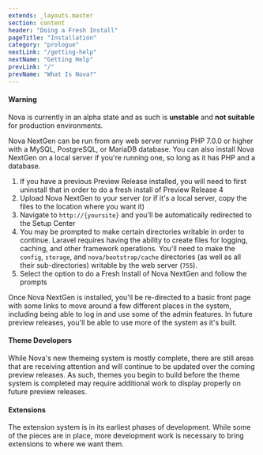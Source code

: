 ```yaml
---
extends: _layouts.master
section: content
header: "Doing a Fresh Install"
pageTitle: "Installation"
category: "prologue"
nextLink: "/getting-help"
nextName: "Getting Help"
prevLink: "/"
prevName: "What Is Nova?"
---
```


<div class="callout callout__danger">
	<h4 class="callout__title"><i class="fa fa-exclamation-circle fa-fw"></i> Warning</h4>
	<p>Nova is currently in an alpha state and as such is <strong>unstable</strong> and <strong>not suitable</strong> for production environments.</p>
</div>

Nova NextGen can be run from any web server running PHP 7.0.0 or higher with a MySQL, PostgreSQL, or MariaDB database. You can also install Nova NextGen on a local server if you're running one, so long as it has PHP and a database.

1. If you have a previous Preview Release installed, you will need to first uninstall that in order to do a fresh install of Preview Release 4
2. Upload Nova NextGen to your server (or if it's a local server, copy the files to the location where you want it)
3. Navigate to `http://{yoursite}` and you'll be automatically redirected to the Setup Center
4. You may be prompted to make certain directories writable in order to continue. Laravel requires having the ability to create files for logging, caching, and other framework operations. You'll need to make the `config`, `storage`, and `nova/bootstrap/cache` directories (as well as all their sub-directories) writable by the web server (`755`).
5. Select the option to do a Fresh Install of Nova NextGen and follow the prompts

Once Nova NextGen is installed, you'll be re-directed to a basic front page with some links to move around a few different places in the system, including being able to log in and use some of the admin features. In future preview releases, you'll be able to use more of the system as it's built.

<div class="callout callout__info">
	<h4 class="callout__title"><i class="fa fa-info-circle fa-fw"></i> Theme Developers</h4>
	<p>While Nova's new themeing system is mostly complete, there are still areas that are receiving attention and will continue to be updated over the coming preview releases. As such, themes you begin to build before the theme system is completed may require additional work to display properly on future preview releases.</p>
</div>

<div class="callout callout__warning">
	<h4 class="callout__title"><i class="fa fa-exclamation-triangle fa-fw"></i> Extensions</h4>
	<p>The extension system is in its earliest phases of development. While some of the pieces are in place, more development work is necessary to bring extensions to where we want them.</p>
</div>
